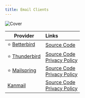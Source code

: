 ```yaml
---
title: Email Clients
---
```


![Cover](../../assets/email-clients.png)

| Provider | Links
| --- | :-- |
| :star: [Betterbird](https://www.betterbird.eu/) | [Source Code](https://github.com/Betterbird/) |
| :star: [Thunderbird](https://thunderbird.net/) | [Source Code](https://hg.mozilla.org/comm-central)<br/>[Privacy Policy](https://mozilla.org/privacy/thunderbird) |
| :star: [Mailspring](https://getmailspring.com/) | [Source Code](https://github.com/Foundry376/Mailspring)<br/>[Privacy Policy](https://www.getmailspring.com/privacy-policy) |
| [Kanmail](https://kanmail.io/) | [Source Code](https://github.com/Oxygem/Kanmail)<br/>[Privacy Policy](https://kanmail.io/privacy) |